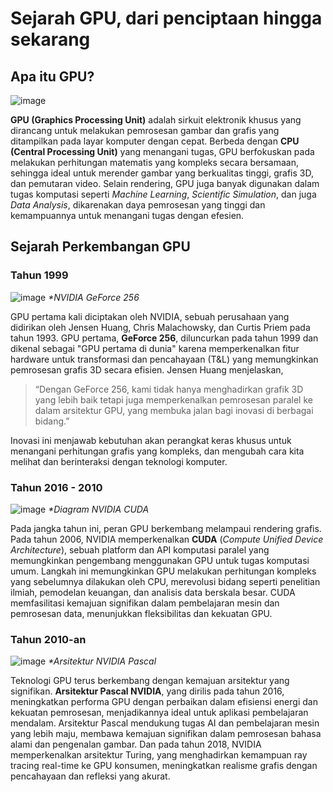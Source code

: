 # Sejarah GPU, dari penciptaan hingga sekarang

## Apa itu GPU?

![image](https://github.com/user-attachments/assets/0efcf330-665b-48c0-ad35-847c7dc1781d)


**GPU (Graphics Processing Unit)** adalah sirkuit elektronik khusus yang dirancang untuk melakukan pemrosesan gambar dan grafis yang ditampilkan pada layar komputer dengan cepat. Berbeda dengan **CPU (Central Processing Unit)** yang menangani tugas, GPU berfokuskan pada melakukan perhitungan matematis yang kompleks secara bersamaan, sehingga ideal untuk merender gambar yang berkualitas tinggi, grafis 3D, dan pemutaran video. Selain rendering, GPU juga banyak digunakan dalam tugas komputasi seperti _Machine Learning_, _Scientific Simulation_, dan juga _Data Analysis_, dikarenakan daya pemrosesan yang tinggi dan kemampuannya untuk menangani tugas dengan efesien.

## Sejarah Perkembangan GPU

### Tahun 1999

![image](https://github.com/user-attachments/assets/156e9fb6-d3de-48be-9d13-88bc59616d12)
_*NVIDIA GeForce 256_

GPU pertama kali diciptakan oleh NVIDIA, sebuah perusahaan yang didirikan oleh Jensen Huang, Chris Malachowsky, dan Curtis Priem pada tahun 1993. GPU pertama, **GeForce 256**, diluncurkan pada tahun 1999 dan dikenal sebagai "GPU pertama di dunia" karena memperkenalkan fitur hardware untuk transformasi dan pencahayaan (T&L) yang memungkinkan pemrosesan grafis 3D secara efisien. Jensen Huang menjelaskan,
>“Dengan GeForce 256, kami tidak hanya menghadirkan grafik 3D yang lebih baik tetapi juga memperkenalkan pemrosesan paralel ke dalam arsitektur GPU, yang membuka jalan bagi inovasi di berbagai bidang.”

Inovasi ini menjawab kebutuhan akan perangkat keras khusus untuk menangani perhitungan grafis yang kompleks, dan mengubah cara kita melihat dan berinteraksi dengan teknologi komputer.

### Tahun 2016 - 2010

![image](https://github.com/user-attachments/assets/fb5733be-c4d8-49c0-b8ed-7ad2033c66e8)
_*Diagram NVIDIA CUDA_

Pada jangka tahun ini, peran GPU berkembang melampaui rendering grafis. Pada tahun 2006, NVIDIA memperkenalkan **CUDA** (_Compute Unified Device Architecture_), sebuah platform dan API komputasi paralel yang memungkinkan pengembang menggunakan GPU untuk tugas komputasi umum. Langkah ini memungkinkan GPU melakukan perhitungan kompleks yang sebelumnya dilakukan oleh CPU, merevolusi bidang seperti penelitian ilmiah, pemodelan keuangan, dan analisis data berskala besar. CUDA memfasilitasi kemajuan signifikan dalam pembelajaran mesin dan pemrosesan data, menunjukkan fleksibilitas dan kekuatan GPU.

### Tahun 2010-an

![image](https://github.com/user-attachments/assets/8f15eead-b7bc-4249-a039-598ec51af826)
_*Arsitektur NVIDIA Pascal_

Teknologi GPU terus berkembang dengan kemajuan arsitektur yang signifikan. **Arsitektur Pascal NVIDIA**, yang dirilis pada tahun 2016, meningkatkan performa GPU dengan perbaikan dalam efisiensi energi dan kekuatan pemrosesan, menjadikannya ideal untuk aplikasi pembelajaran mendalam. Arsitektur Pascal mendukung tugas AI dan pembelajaran mesin yang lebih maju, membawa kemajuan signifikan dalam pemrosesan bahasa alami dan pengenalan gambar. Dan pada tahun 2018, NVIDIA memperkenalkan arsitektur Turing, yang menghadirkan kemampuan ray tracing real-time ke GPU konsumen, meningkatkan realisme grafis dengan pencahayaan dan refleksi yang akurat.
